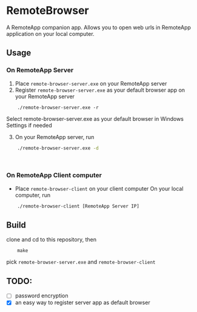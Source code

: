 # RemoteBrowser
A RemoteApp companion app. Allows you to open web urls in RemoteApp application on your local computer.

## Usage
### On RemoteApp Server
1. Place `remote-browser-server.exe` on your RemoteApp server  
2. Register `remote-browser-server.exe` as your default browser app on your RemoteApp server  
```
    ./remote-browser-server.exe -r
```
Select remote-browser-server.exe as your default browser in Windows Settings if needed

3. On your RemoteApp server, run
```cmd
    ./remote-browser-server.exe -d
```
<br>

### On RemoteApp Client computer
- Place `remote-browser-client` on your client computer
On your local computer, run
``` sh
    ./remote-browser-client [RemoteApp Server IP]
```

## Build
clone and cd to this repository, then
```
    make
```
pick `remote-browser-server.exe` and `remote-browser-client`

## TODO:
- [ ] password encryption
- [x] an easy way to register server app as default browser
